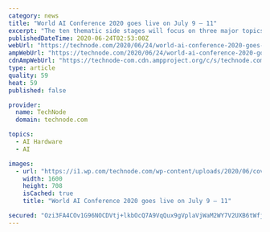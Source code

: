 ```yaml
---
category: news
title: "World AI Conference 2020 goes live on July 9 – 11"
excerpt: "The ten thematic side stages will focus on three major topics: AI technology trends, the AI economy, and AI homes. Sub-topics include chips, data intelligence, AI + 5G, autonomous driving, AI + industry, AI + blockchain, AI + healthcare, AI + education ..."
publishedDateTime: 2020-06-24T02:53:00Z
webUrl: "https://technode.com/2020/06/24/world-ai-conference-2020-goes-live-on-july-9-11/"
ampWebUrl: "https://technode.com/2020/06/24/world-ai-conference-2020-goes-live-on-july-9-11/"
cdnAmpWebUrl: "https://technode-com.cdn.ampproject.org/c/s/technode.com/2020/06/24/world-ai-conference-2020-goes-live-on-july-9-11/"
type: article
quality: 59
heat: 59
published: false

provider:
  name: TechNode
  domain: technode.com

topics:
  - AI Hardware
  - AI

images:
  - url: "https://i1.wp.com/technode.com/wp-content/uploads/2020/06/cover.jpg?fit=1600%2C708&ssl=1"
    width: 1600
    height: 708
    isCached: true
    title: "World AI Conference 2020 goes live on July 9 – 11"

secured: "Ozi3FA4COv1G96NOCDVtj+lkbOcQ7A9VqQux9gVplaVjWaM2WY7V2UXB6tWfjr5VC4TkxkmtVwNEgfGgB6rOckPSalD9oRo4NLiZiOaNusWXdk2+kz0uWa3DEIQlPMtZpikceYJ8EwGG3RaVbl8ALTPy4f2GyQqQAKyKrCv1TlVOVjibEag55tyDmjCQ3pm1P/T4AjeDnBMtvWAGoxCMdbQOAhu7wXHRHXrhIHnm+7sFBDH1AjCaTGS+AUZAF0giAjzEt1dMeb/yzjUWO11+JKYTryEydd18ndpkRn6Lxtjg/w+gt1H6YdphaqNuQOPbr5j7czg4otPi4YHLhEmKqw==;rvK6H6J60WG8e32CYpm5dg=="
---
```


